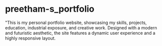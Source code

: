 # preetham-s_portfolio
"This is my personal portfolio website, showcasing my skills, projects, education, industrial exposure, and creative work. Designed with a modern and futuristic aesthetic, the site features a dynamic user experience and a highly responsive layout.
